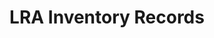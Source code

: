 ---
schema: default
title: LRA Inventory Records
organization: City of St. Louis
notes: >-
  Inventory Records from the Land Reutilization Authority
resources:
  - name: 'CSVs of LRA inventory'
    url: 'https://github.com/OpenDataSTL/stl-lra-inventory-records'
    format: csv
license: ''
category:
  - Planning / Zoning
  - Properties
maintainer: ''
maintainer_email: ''
---